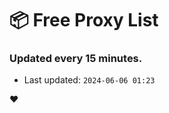 # :package: Free Proxy List
### Updated every 15 minutes.

- Last updated: `2024-06-06 01:23`

:heart:
